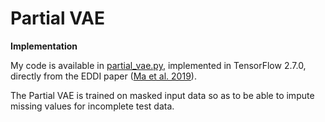# Partial VAE
<B>Implementation</B>

My code is available in <a href=partial_vae.py>partial_vae.py</a>, implemented in TensorFlow 2.7.0, directly from the EDDI paper (<a href=https://arxiv.org/abs/1809.11142>Ma et al. 2019</a>).

The Partial VAE is trained on masked input data so as to be able to impute missing values for incomplete test data. 



